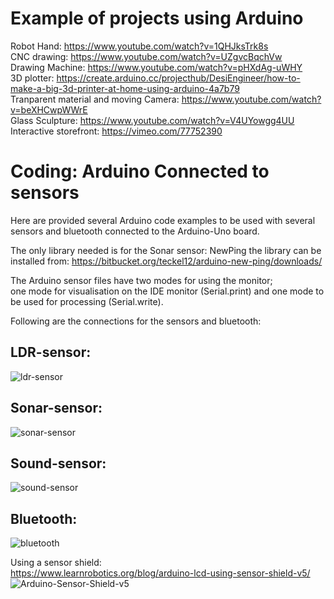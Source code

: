 # Example of projects using Arduino
Robot Hand: https://www.youtube.com/watch?v=1QHJksTrk8s  </br>
CNC drawing: https://www.youtube.com/watch?v=UZgvcBqchVw  </br>
Drawing Machine: https://www.youtube.com/watch?v=pHXdAg-uWHY </br>
3D plotter: https://create.arduino.cc/projecthub/DesiEngineer/how-to-make-a-big-3d-printer-at-home-using-arduino-4a7b79 </br>
Tranparent material and moving Camera: https://www.youtube.com/watch?v=beXHCwpWWrE </br>
Glass Sculpture: https://www.youtube.com/watch?v=V4UYowgg4UU </br>
Interactive storefront: https://vimeo.com/77752390 </br>

# Coding: Arduino Connected to sensors

Here are provided several Arduino code examples to be used with several sensors and bluetooth connected to the Arduino-Uno board.

The only library needed is for the Sonar sensor: NewPing 
the library can be installed from:
https://bitbucket.org/teckel12/arduino-new-ping/downloads/

The Arduino sensor files have two modes for using the monitor; </br>
one mode for visualisation on the IDE monitor (Serial.print)
and one mode to be used for processing (Serial.write).

Following are the connections for the sensors and bluetooth:

## LDR-sensor:
![ldr-sensor](https://user-images.githubusercontent.com/12084024/33549030-e306300a-d8f1-11e7-87c5-09155e4ce9fa.jpg)

## Sonar-sensor:
![sonar-sensor](https://user-images.githubusercontent.com/12084024/33549029-e2cb67e0-d8f1-11e7-9479-3f3535f9558f.jpg)

## Sound-sensor:
![sound-sensor](https://user-images.githubusercontent.com/12084024/33549028-e2a103f6-d8f1-11e7-8d4a-fd089b476833.jpg)

## Bluetooth:
![bluetooth](https://user-images.githubusercontent.com/12084024/33548741-e0abdda6-d8f0-11e7-84ef-ec52d4d1569d.jpg)


Using a sensor shield: </br>
https://www.learnrobotics.org/blog/arduino-lcd-using-sensor-shield-v5/
![Arduino-Sensor-Shield-v5](https://user-images.githubusercontent.com/12084024/100626559-a3875680-332e-11eb-8334-fd65a98c8520.jpg)

